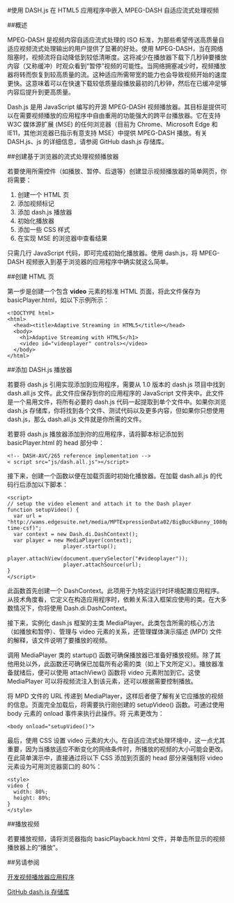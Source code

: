 <properties 
	pageTitle="使用 DASH.js 在 HTML5 应用程序中嵌入 MPEG-DASH 自适应流式处理视频 | Azure" 
	description="本主题演示如何使用 DASH.js 在 HTML5 应用程序中嵌入 MPEG-DASH 自适应流式处理视频。" 
	authors="Juliako" 
	manager="erikre" 
	editor="" 
	services="media-services" 
	documentationCenter=""/>  


<tags 
	ms.service="media-services" 
	ms.workload="media" 
	ms.tgt_pltfrm="na" 
	ms.devlang="na" 
	ms.topic="article" 
	ms.date="09/26/2016" 
	wacn.date="11/14/2016"
	ms.author="juliako"/>  



#使用 DASH.js 在 HTML5 应用程序中嵌入 MPEG-DASH 自适应流式处理视频

##概述

MPEG-DASH 是视频内容自适应流式处理的 ISO 标准，为那些希望传送高质量自适应视频流式处理输出的用户提供了显著的好处。使用 MPEG-DASH，当在网络阻塞时，视频流将自动降低到较低清晰度。这将减少在播放器下载下几秒钟要播放内容（又称缓冲）时观众看到“暂停”视频的可能性。当网络拥塞减少时，视频播放器将转而恢复到较高质量的流。这种适应所需带宽的能力也会导致视频开始的速度更快。这意味着可以在快速下载较低质量段播放最初的几秒钟，然后在已缓冲足够内容后提升到更高质量。

Dash.js 是用 JavaScript 编写的开源 MPEG-DASH 视频播放器。其目标是提供可以在需要视频播放的应用程序中自由重用的功能强大的跨平台播放器。它在支持 W3C 媒体源扩展 (MSE) 的任何浏览器（目前为 Chrome、Microsoft Edge 和 IE11，其他浏览器已指示有意支持 MSE）中提供 MPEG-DASH 播放。有关 DASH.js、js 的详细信息，请参阅 GitHub dash.js 存储库。


##创建基于浏览器的流式处理视频播放器

若要使用所需控件（如播放、暂停、后退等）创建显示视频播放器的简单网页，你将需要：

1. 创建一个 HTML 页
1. 添加视频标记
1. 添加 dash.js 播放器
1. 初始化播放器
1. 添加一些 CSS 样式
1. 在实现 MSE 的浏览器中查看结果

只需几行 JavaScript 代码，即可完成初始化播放器。使用 dash.js，将 MPEG-DASH 视频嵌入到基于浏览器的应用程序中确实就这么简单。

##创建 HTML 页

第一步是创建一个包含 **video** 元素的标准 HTML 页面，将此文件保存为 basicPlayer.html，如以下示例所示：

	<!DOCTYPE html>
	<html>
	  <head><title>Adaptive Streaming in HTML5</title></head>
	  <body>
	    <h1>Adaptive Streaming with HTML5</h1>
	    <video id="videoplayer" controls></video>
	  </body>
	</html>

##添加 DASH.js 播放器

若要将 dash.js 引用实现添加到应用程序，需要从 1.0 版本的 dash.js 项目中找到 dash.all.js 文件。此文件应保存到你的应用程序的 JavaScript 文件夹中。此文件是一个易用文件，将所有必要的 dash.js 代码一起提取到单个文件中。如果你浏览 dash.js 存储库，你将找到各个文件、测试代码以及更多内容，但如果你只想使用 dash.js，那么 dash.all.js 文件就是你所需的文件。

若要将 dash.js 播放器添加到你的应用程序，请将脚本标记添加到 basicPlayer.html 的 head 部分中：

	<!-- DASH-AVC/265 reference implementation -->
	< script src="js/dash.all.js"></script>


接下来，创建一个函数以便在加载页面时初始化播放器。在加载 dash.all.js 的代码行后添加以下脚本：

	<script>
	// setup the video element and attach it to the Dash player
	function setupVideo() {
	  var url = "http://wams.edgesuite.net/media/MPTExpressionData02/BigBuckBunny_1080p24_IYUV_2ch.ism/manifest(format=mpd-time-csf)";
	  var context = new Dash.di.DashContext();
	  var player = new MediaPlayer(context);
	                  player.startup();
	                  player.attachView(document.querySelector("#videoplayer"));
	                  player.attachSource(url);
	}
	</script>

此函数首先创建一个 DashContext。此项用于为特定运行时环境配置应用程序。从技术角度看，它定义在构造应用程序时，依赖关系注入框架应使用的类。在大多数情况下，你将使用 Dash.di.DashContext。

接下来，实例化 dash.js 框架的主类 MediaPlayer。此类包含所需的核心方法（如播放和暂停）、管理与 video 元素的关系，还管理媒体演示描述 (MPD) 文件的解释，该文件说明了要播放的视频。

调用 MediaPlayer 类的 startup() 函数可确保播放器已准备好播放视频。除了其他用处以外，此函数还可确保已加载所有必需的类（如上下文所定义）。播放器准备就绪后，便可以使用 attachView() 函数将 video 元素附加到它。这使 MediaPlayer 可以将视频流注入到该元素，还可以根据需要控制播放。

将 MPD 文件的 URL 传递到 MediaPlayer，这样后者便了解有关它应播放的视频的信息。页面完全加载后，将需要执行刚创建的 setupVideo() 函数。可通过使用 body 元素的 onload 事件来执行此操作。将 <body> 元素更改为：

	<body onload="setupVideo()">

最后，使用 CSS 设置 video 元素的大小。在自适应流式处理环境中，这一点尤其重要，因为当播放适应不断变化的网络条件时，所播放的视频的大小可能会更改。在此简单演示中，直接通过将以下 CSS 添加到页面的 head 部分来强制将 video 元素设为可用浏览器窗口的 80%：
	
	<style>
	video {
	  width: 80%;
	  height: 80%;
	}
	</style>

##播放视频

若要播放视频，请将浏览器指向 basicPlayback.html 文件，并单击所显示的视频播放器上的“播放”。



##另请参阅

[开发视频播放器应用程序](/documentation/articles/media-services-develop-video-players/)

[GitHub dash.js 存储库](https://github.com/Dash-Industry-Forum/dash.js)

<!---HONumber=Mooncake_1107_2016-->